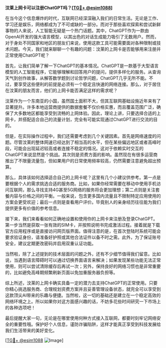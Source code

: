 **汶莱上网卡可以注册ChatGPT吗？[[TG💪+ @esim1088](https://t.me/s/esim1088)]**

在当今这个信息爆炸的时代，互联网已经深深融入我们的日常生活。无论是工作、学习还是娱乐，网络都成为了不可或缺的一部分。而对于那些喜欢探索和尝试新鲜事物的人来说，人工智能无疑是一个热门话题。其中，ChatGPT作为一款由OpenAI开发的强大语言模型，以其出色的对话生成能力吸引了无数用户。然而，对于身处不同国家和地区的朋友们来说，使用这款工具可能需要面对各种限制或技术问题。今天，我们就来聊聊一个有趣的问题：汶莱的上网卡是否能够用来注册并正常使用ChatGPT呢？

首先，让我们简单了解一下ChatGPT的基本情况。ChatGPT是一款基于大型语言模型的人工智能程序，它能够理解和回答用户的提问，提供多样化的服务。从查询天气到创作故事，从解答数学题到讨论哲学问题，ChatGPT几乎无所不能。不过，要享受这些便利的前提是必须有一个稳定且快速的网络连接。那么，对于居住在汶莱的朋友而言，他们的上网卡能否满足这样的需求呢？

汶莱作为一个东南亚的小国，虽然国土面积不大，但其互联网基础设施近年来有了显著提升。许多本地运营商提供的数据套餐不仅价格实惠，而且覆盖范围广泛，确保了大多数地区都能享受到流畅的上网体验。因此，理论上讲，只要选择合适的上网卡，并搭配适合自己的流量计划，完全有可能实现通过ChatGPT进行交流的目的。

但是，在实际操作过程中，我们还需要考虑到几个关键因素。首先是网络速度的问题。尽管汶莱的整体网速已经达到了相当高的水平，但在某些偏远地区或者高峰时段，可能会出现延迟较高或者连接不稳定的情况。这对于依赖实时交互的ChatGPT来说显然是个挑战。其次则是资费方面的影响。虽然现在有很多运营商推出了不限量流量包，但如果用户的日常使用频率较高，仍然需要注意避免超出预算。

那么，具体该如何选择适合自己的上网卡呢？这里有几个小建议供参考。第一点是要根据个人的需求挑选合适的服务商。比如，如果你经常需要在移动中使用手机访问互联网，那么寻找支持4G甚至5G网络的服务将会更加理想；第二点则是关注套餐内容与价格之间的平衡。一般来说，包含更多国内流量且不限制特定应用使用的方案会更受欢迎；最后一点则是查看用户评价。毕竟别人的亲身经历往往能为我们提供更多有价值的参考信息。

接下来，我们来看看如何正确地设置和使用你的上网卡来注册及登录ChatGPT。第一步当然是获取一张有效的SIM卡，并按照说明书完成激活过程。接着就是下载官方应用程序或是直接访问网页版界面。值得注意的是，在首次登陆时系统可能会要求验证身份，请准备好护照或其他合法证件以备不时之需。此外，为了保证账号安全，建议定期更改密码并启用双重认证功能。

当然啦，除了上述提到的技术层面的问题之外，还有不少细节值得我们留意。比如说，当遇到语言障碍时可以通过切换界面语言来解决；如果发现某些功能无法正常使用，则可以尝试清除缓存后再试一次；另外，保持良好的网络习惯也是非常重要的，比如避免高峰期频繁刷新页面以免加重服务器负担等。

综上所述，汶莱的上网卡确实具备一定的潜力去支持ChatGPT的正常使用。只要你精心挑选服务商、合理规划资费方案并且妥善管理设备状态，就完全可以享受到这款顶尖AI带来的乐趣与便捷。当然啦，这一切的基础还是建立在一个稳定高效的网络环境之上。所以如果你对这方面感兴趣的话，不妨多花些时间研究一下市场上的各种选项吧！

最后提醒大家一句，无论是在哪里使用何种方式接入互联网，都要时刻牢记网络安全的重要性哦。保护好个人信息，谨防诈骗陷阱，这样才能真正享受到科技发展给我们生活带来的美好变化。

[[TG💪+ @esim1088](https://t.me/s/esim1088) ![Image](https://i.postimg.cc/4NQfJmqS/Snipaste-2025-05-13-00-14-12.png)]